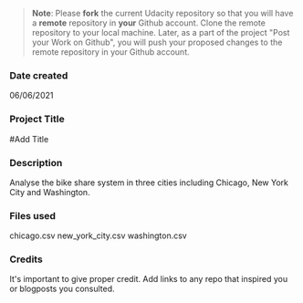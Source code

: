 >**Note**: Please **fork** the current Udacity repository so that you will have a **remote** repository in **your** Github account. Clone the remote repository to your local machine. Later, as a part of the project "Post your Work on Github", you will push your proposed changes to the remote repository in your Github account.

### Date created
06/06/2021

### Project Title
#Add Title

### Description
Analyse the bike share system in three cities including Chicago, New York City and Washington.

### Files used
chicago.csv
new_york_city.csv
washington.csv

### Credits
It's important to give proper credit. Add links to any repo that inspired you or blogposts you consulted.
